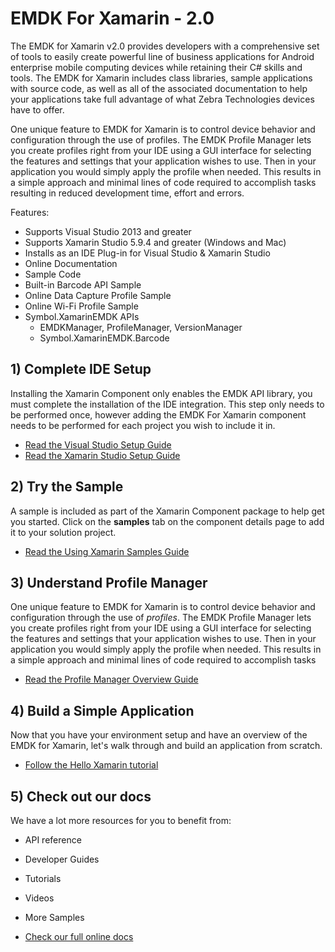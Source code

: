 
# EMDK For Xamarin - 2.0
The EMDK for Xamarin v2.0 provides developers with a comprehensive set of tools to easily create powerful line of business applications for Android enterprise mobile computing devices while retaining their C# skills and tools. The EMDK for Xamarin includes class libraries, sample applications with source code, as well as all of the associated documentation to help your applications take full advantage of what Zebra Technologies devices have to offer.

One unique feature to EMDK for Xamarin is to control device behavior and configuration through the use of profiles. The EMDK Profile Manager lets you create profiles right from your IDE using a GUI interface for selecting the features and settings that your application wishes to use. Then in your application you would simply apply the profile when needed. This results in a simple approach and minimal lines of code required to accomplish tasks resulting in reduced development time, effort and errors.

Features:

* Supports Visual Studio 2013 and greater
* Supports Xamarin Studio 5.9.4 and greater (Windows and Mac)
* Installs as an IDE Plug-in for Visual Studio & Xamarin Studio
* Online Documentation
* Sample Code
* Built-in Barcode API Sample
* Online Data Capture Profile Sample
* Online Wi-Fi Profile Sample
* Symbol.XamarinEMDK APIs
	* EMDKManager, ProfileManager, VersionManager
	* Symbol.XamarinEMDK.Barcode

## 1) Complete IDE Setup
Installing the Xamarin Component only enables the EMDK API library, you must complete the installation of the IDE integration. This step only needs to be performed once, however adding the EMDK For Xamarin component needs to be performed for each project you wish to include it in.

- [Read the Visual Studio Setup Guide](http://techdocs.zebra.com/emdk-for-xamarin/2-0/guide/vs/setup/)
- [Read the Xamarin Studio Setup Guide](http://techdocs.zebra.com/emdk-for-xamarin/2-0/guide/xs/setup/)

## 2) Try the Sample
A sample is included as part of the Xamarin Component package to help get you started. Click on the **samples** tab on the component details page to add it to your solution project.

- [Read the Using Xamarin Samples Guide](http://techdocs.zebra.com/emdk-for-xamarin/2-0/samples/)

## 3) Understand Profile Manager
One unique feature to EMDK for Xamarin is to control device behavior and configuration through the use of *profiles*. The EMDK Profile Manager lets you create profiles right from your IDE using a GUI interface for selecting the features and settings that your application wishes to use. Then in your application you would simply apply the profile when needed. This results in a simple approach and minimal lines of code required to accomplish tasks

- [Read the Profile Manager Overview Guide](http://techdocs.zebra.com/emdk-for-xamarin/2-0/guide/profilemanager/about/)

## 4) Build a Simple Application
Now that you have your environment setup and have an overview of the EMDK for Xamarin, let's walk through and build an application from scratch.

- [Follow the Hello Xamarin tutorial](http://techdocs.zebra.com/emdk-for-xamarin/2-0/tutorial/helloxamarin/)

## 5) Check out our docs
We have a lot more resources for you to benefit from:

- API reference
- Developer Guides
- Tutorials
- Videos
- More Samples


- [Check our full online docs](http://techdocs.zebra.com/)

